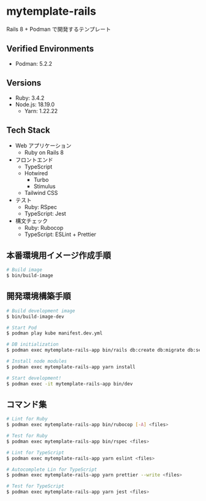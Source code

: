 # mytemplate-rails

Rails 8 + Podman で開発するテンプレート

## Verified Environments
- Podman: 5.2.2

## Versions
- Ruby: 3.4.2
- Node.js: 18.19.0
    - Yarn: 1.22.22

## Tech Stack
- Web アプリケーション
    - Ruby on Rails 8
- フロントエンド
    - TypeScript
    - Hotwired
        - Turbo
        - Stimulus
    - Tailwind CSS
- テスト
    - Ruby: RSpec
    - TypeScript: Jest
- 構文チェック
    - Ruby: Rubocop
    - TypeScript: ESLint + Prettier


## 本番環境用イメージ作成手順
```sh
# Build image
$ bin/build-image
```

## 開発環境構築手順
```sh
# Build development image
$ bin/build-image-dev

# Start Pod
$ podman play kube manifest.dev.yml

# DB initialization
$ podman exec mytemplate-rails-app bin/rails db:create db:migrate db:seed

# Install node modules
$ podman exec mytemplate-rails-app yarn install

# Start development!
$ podman exec -it mytemplate-rails-app bin/dev
```

## コマンド集
```sh
# Lint for Ruby
$ podman exec mytemplate-rails-app bin/rubocop [-A] <files>

# Test for Ruby
$ podman exec mytemplate-rails-app bin/rspec <files>

# Lint for TypeScript
$ podman exec mytemplate-rails-app yarn eslint <files>

# Autocomplete Lin for TypeScript
$ podman exec mytemplate-rails-app yarn prettier --write <files>

# Test for TypeScript
$ podman exec mytemplate-rails-app yarn jest <files>

```
